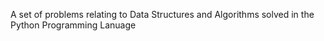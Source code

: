 A set of problems relating to Data Structures and Algorithms solved in the Python Programming Lanuage
